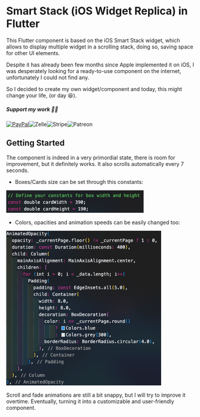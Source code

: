 # Smart Stack (iOS Widget Replica) in Flutter

This Flutter component is based on the iOS Smart Stack widget, which allows to display multiple widget in a scrolling stack, doing so, saving space for other UI elements.

Despite it has already been few months since Apple implemented it on iOS, I was desperately looking for a ready-to-use component on the internet, unfortunately I could not find any.

So I decided to create my own widget/component and today, this might change your life, (or day 😆).

##### Support my work  🍺🍕

[![PayPal](https://img.shields.io/badge/PayPal-00457C?style=for-the-badge&logo=paypal&logoColor=white)](https://paypal.me/MattRaciti?country.x=IT&locale.x=en_US)![Zelle](https://img.shields.io/badge/Zelle-6c1cd3?style=for-the-badge&logo=zelle&logoColor=white)![Stripe](https://img.shields.io/badge/Stripe-5C2D91?style=for-the-badge&logo=stripe&logoColor=white)![Patreon](https://img.shields.io/badge/Patreon-F96854?style=for-the-badge&logo=patreon&logoColor=white)

## Getting Started

The component is indeed in a very primordial state, there is room for improvement, but it definitely works. It also scrolls automatically every 7 seconds.

- Boxes/Cards size can be set through this constants:

![1699998657166](image/README/1699998657166.png)

- Colors, opacities and animation speeds can be easily changed too:

![1699998785514](image/README/1699998785514.png)

Scroll and fade animations are still a bit snappy, but I will try to improve it overtime. Eventually, turning it into a customizable and user-friendly component.
